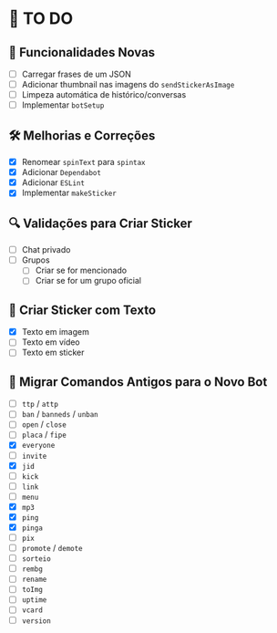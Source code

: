 # 📝 TO DO

## 🚀 Funcionalidades Novas
- [ ] Carregar frases de um JSON
- [ ] Adicionar thumbnail nas imagens do `sendStickerAsImage`
- [ ] Limpeza automática de histórico/conversas
- [ ] Implementar `botSetup`

## 🛠️ Melhorias e Correções
- [x] Renomear `spinText` para `spintax`
- [x] Adicionar `Dependabot`
- [x] Adicionar `ESLint`
- [x] Implementar `makeSticker`

## 🔍 Validações para Criar Sticker
- [ ] Chat privado
- [ ] Grupos
    - [ ] Criar se for mencionado
    - [ ] Criar se for um grupo oficial

## 📝 Criar Sticker com Texto
- [x] Texto em imagem
- [ ] Texto em vídeo
- [ ] Texto em sticker

## 🔄 Migrar Comandos Antigos para o Novo Bot
- [ ] `ttp` / `attp`
- [ ] `ban` / `banneds` / `unban`
- [ ] `open` / `close`
- [ ] `placa` / `fipe`
- [x] `everyone`
- [ ] `invite`
- [x] `jid`
- [ ] `kick`
- [ ] `link`
- [ ] `menu`
- [x] `mp3`
- [x] `ping`
- [x] `pinga`
- [ ] `pix`
- [ ] `promote` / `demote`
- [ ] `sorteio`
- [ ] `rembg`
- [ ] `rename`
- [ ] `toImg`
- [ ] `uptime`
- [ ] `vcard`
- [ ] `version`